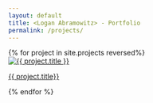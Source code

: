 ```yaml
---
layout: default
title: <Logan Abramowitz> - Portfolio
permalink: /projects/
---
```


<div class="gallery-container">
<div class="project-gallery">
    {% for project in site.projects reversed%}
      <div class="gallery-item">
        <a href="{{ project.url | relative_url }}">
          <img src="{{ project.image | relative_url }}" alt="{{ project.title }}" />
          <p>{{ project.title}}</p>
        </a>
      </div>
    {% endfor %}
</div>
</div>